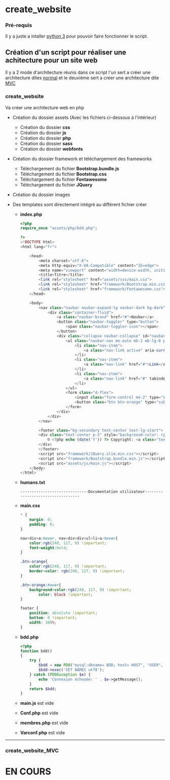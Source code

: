 # create_website

### Pré-requis

Il y a juste a intaller [python 3](#https://www.python.org/downloads/) pour pouvoir faire fonctionner le script.

## Création d'un script pour réaliser une achitecture pour un site web

Il y a 2 mode d'architecture réunis dans ce script l'un sert a créer une architecture dites [normal](#create_website-1) et le deuxième sert a créer une architecture dite [MVC](#create_website_mvc)

### create_website

Va créer une architecture web en php

* Création du dossier assets
(Avec les fichiers ci-dessous à l'intérieur)
  * Création du dossier **css**
  * Création du dossier **js**
  * Création du dossier **php**
  * Création du dossier **sass**
  * Création du dossier **webfonts**

* Création du dossier framework et téléchargement des frameworks
  * Téléchargement du fichier **Bootstrap.bundle.js**
  * Téléchargement du fichier **Bootstrap.css**
  * Téléchargement du fichier **Fontawesome**
  * Téléchargement du fichier **JQuery**

* Création du dossier images 

* Des templates sont directement intégré au différent fichier créer
  * **index.php**

	```php
	<?php
	require_once "assets/php/bdd.php";

	?>
	<!DOCTYPE html>
	<html lang="fr">

		<head>
			<meta charset="utf-8">
			<meta http-equiv="X-UA-Compatible" content="IE=edge">
			<meta name="viewport" content="width=device-width, initial-scale=1, user-scalable=no">
			<title>Titre</title>
			<link rel="stylesheet" href="assets/css/main.css">
			<link rel="stylesheet" href="framework/Bootstrap.min.css">
			<link rel="stylesheet" href="framework/Fontawesome.css">
		</head>

		<body>
			<nav class="navbar navbar-expand-lg navbar-dark bg-dark">
				<div class="container-fluid">
					<a class="navbar-brand" href="#">Navbar</a>
					<button class="navbar-toggler" type="button">
						<span class="navbar-toggler-icon"></span>
					</button>
					<div class="collapse navbar-collapse" id="navbarSupportedContent">
						<ul class="navbar-nav me-auto mb-2 mb-lg-0 p-2">
							<li class="nav-item">
								<a class="nav-link active" aria-current="page" href="#">Home</a>
							</li>
							<li class="nav-item">
								<a class="nav-link" href="#">Link</a>
							</li>
							<li class="nav-item">
								<a class="nav-link" href="#" tabindex="-1">Disabled</a>
							</li>
						</ul>
						<form class="d-flex">
							<input class="form-control me-2" type="search" placeholder="Search">
							<button class="btn btn-orange" type="submit">Search</button>
						</form>
					</div>
				</div>
			</nav>

			<footer class="bg-secondary text-center text-lg-start">
			<div class="text-center p-3" style="background-color: rgba(0, 0, 0, 0.2)">
				© <?php echo (date('Y')) ?> Copyright: <a class="text-dark" href="#">Place name here</a>
			</div>
			</footer>
			<script src="framework/JQuery.slim.min.css"></script>
			<script src="framework/Bootstrap.bundle.min.js"></script>
			<script src="assets/js/main.js"></script>
		</body>
	</html>```

  * **humans.txt**
	```
	------------------------------Documentation utilisateur----------------------------------
	```

  * **main.css**
	```css
	* {
		margin: 0;
		padding: 0;
	}

	nav>div>a:hover, nav>div>div>ul>li>a:hover{
		color:rgb(248, 117, 9) !important;
		font-weight:bold;
	}

	.btn-orange{
		color:rgb(248, 117, 9) !important;
		border-color: rgb(248, 117, 9) !important;
	}

	.btn-orange:hover{
		background-color:rgb(248, 117, 9) !important;
			color: black !important;
	}

	footer {
		position: absolute !important;
		bottom: 0 !important;
		width: 100%;
	}
	```

  * **bdd.php**

	```php
	<?php
	function bdd()
	{
		try {
			$bdd = new PDO("mysql:dbname= BDD; host= HOST", "USER", "PASS");
			$bdd->exec('SET NAMES utf8');
		} catch (PDOException $e) {
			echo 'Connexion échouée: ' . $e->getMessage();
		}
		return $bdd;
	}
	```

  * **main.js** est vide

  * **Conf.php** est vide

  * **membres.php** est vide

  * **Varconf.php** est vide


**********************************************************************************************

### create_website_MVC

# EN COURS
